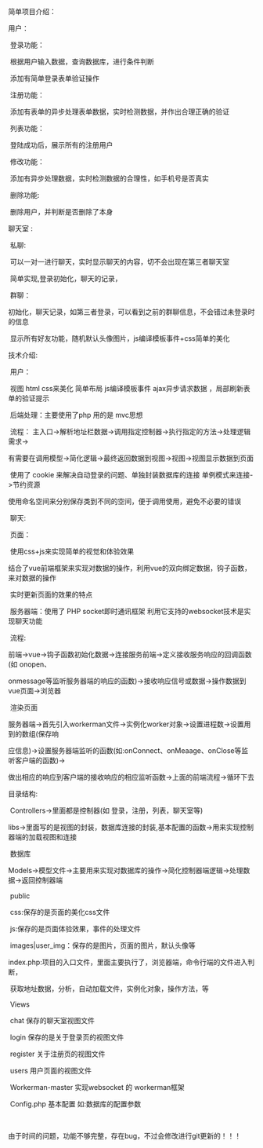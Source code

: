 简单项目介绍：

用户：

​		登录功能：

​				  根据用户输入数据，查询数据库，进行条件判断

​				   添加有简单登录表单验证操作

​		注册功能：

​				   添加有表单的异步处理表单数据，实时检测数据，并作出合理正确的验证

​		列表功能：

​				   登陆成功后，展示所有的注册用户

​		修改功能：

​				添加有异步处理数据，实时检测数据的合理性，如手机号是否真实

​		删除功能:

​				删除用户，并判断是否删除了本身

聊天室 :    

​		私聊:	

​			可以一对一进行聊天，实时显示聊天的内容，切不会出现在第三者聊天室

​			简单实现,登录初始化，聊天的记录，

​		群聊：

​			 初始化，聊天记录，如第三者登录，可以看到之前的群聊信息，不会错过未登录时的信息

​			 显示所有好友功能，随机默认头像图片，js编译模板事件+css简单的美化





技术介绍:



​	用户：

​	         视图   html   css来美化 简单布局  js编译模板事件    ajax异步请求数据  ，局部刷新表单的验证提示           			 	

​		 后端处理：主要使用了php    用的是 mvc思想   

​				    流程：   主入口->解析地址栏数据->调用指定控制器->执行指定的方法->处理逻辑需求->

​						  有需要在调用模型->简化逻辑->最终返回数据到视图->视图->视图显示数据到页面

​				     使用了  cookie 来解决自动登录的问题、单独封装数据库的连接  单例模式来连接->节约资源

​				     使用命名空间来分别保存类到不同的空间，便于调用使用，避免不必要的错误





​      聊天:  

​		页面：

​			使用css+js来实现简单的视觉和体验效果

​			结合了vue前端框架来实现对数据的操作，利用vue的双向绑定数据，钩子函数，来对数据的操作

​			实时更新页面的效果的特点



​		服务器端：使用了 PHP socket即时通讯框架   利用它支持的websocket技术是实现聊天功能



​		流程:

​		前端->vue->钩子函数初始化数据->连接服务前端->定义接收服务响应的回调函数(如 onopen、

​		onmessage等监听服务器端的响应的函数)->接收响应信号或数据->操作数据到vue页面->浏览器

​		渲染页面	

​		服务器端->首先引入workerman文件->实例化worker对象->设置进程数->设置用到的数组(保存响

​		应信息)->设置服务器端监听的函数(如:onConnect、onMeaage、onClose等监听客户端的函数)->

​		做出相应的响应到客户端的接收响应的相应监听函数->上面的前端流程->循环下去





目录结构:

​		Controllers->里面都是控制器(如 登录，注册，列表，聊天室等)

​		libs->里面写的是视图的封装，数据库连接的封装,基本配置的函数->用来实现控制器端的加载视图和连接

​		数据库

​		Models->模型文件->主要用来实现对数据库的操作->简化控制器端逻辑->处理数据->返回控制器端

​		public

​			  css:保存的是页面的美化css文件



​			  js:保存的是页面体验效果，事件的处理文件



​			  images|user_img：保存的是图片，页面的图片，默认头像等



​			 index.php:项目的入口文件，里面主要执行了，浏览器端，命令行端的文件进入判断，

​					     获取地址数据，分析，自动加载文件，实例化对象，操作方法，等



​		Views

​			 chat   保存的聊天室视图文件

​			 login  保存的是关于登录页的视图文件

​			register  关于注册页的视图文件

​			users	用户页面的视图文件

​			Workerman-master  实现websocket 的 workerman框架  



​	    Config.php   基本配置  如:数据库的配置参数

​	 



​	   由于时间的问题，功能不够完整，存在bug，不过会修改进行git更新的！！！